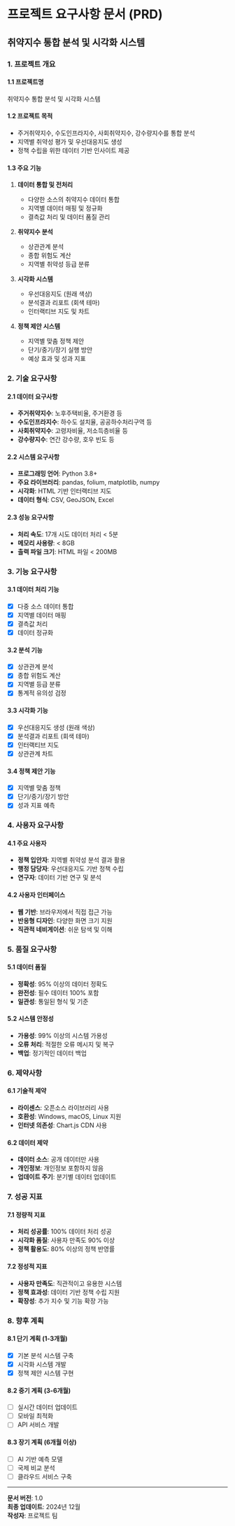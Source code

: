 # 프로젝트 요구사항 문서 (PRD)
## 취약지수 통합 분석 및 시각화 시스템

### 1. 프로젝트 개요

#### 1.1 프로젝트명
취약지수 통합 분석 및 시각화 시스템

#### 1.2 프로젝트 목적
- 주거취약지수, 수도인프라지수, 사회취약지수, 강수량지수를 통합 분석
- 지역별 취약성 평가 및 우선대응지도 생성
- 정책 수립을 위한 데이터 기반 인사이트 제공

#### 1.3 주요 기능
1. **데이터 통합 및 전처리**
   - 다양한 소스의 취약지수 데이터 통합
   - 지역별 데이터 매핑 및 정규화
   - 결측값 처리 및 데이터 품질 관리

2. **취약지수 분석**
   - 상관관계 분석
   - 종합 위험도 계산
   - 지역별 취약성 등급 분류

3. **시각화 시스템**
   - 우선대응지도 (원래 색상)
   - 분석결과 리포트 (회색 테마)
   - 인터랙티브 지도 및 차트

4. **정책 제안 시스템**
   - 지역별 맞춤 정책 제안
   - 단기/중기/장기 실행 방안
   - 예상 효과 및 성과 지표

### 2. 기술 요구사항

#### 2.1 데이터 요구사항
- **주거취약지수**: 노후주택비율, 주거환경 등
- **수도인프라지수**: 하수도 설치율, 공공하수처리구역 등
- **사회취약지수**: 고령자비율, 저소득층비율 등
- **강수량지수**: 연간 강수량, 호우 빈도 등

#### 2.2 시스템 요구사항
- **프로그래밍 언어**: Python 3.8+
- **주요 라이브러리**: pandas, folium, matplotlib, numpy
- **시각화**: HTML 기반 인터랙티브 지도
- **데이터 형식**: CSV, GeoJSON, Excel

#### 2.3 성능 요구사항
- **처리 속도**: 17개 시도 데이터 처리 < 5분
- **메모리 사용량**: < 8GB
- **출력 파일 크기**: HTML 파일 < 200MB

### 3. 기능 요구사항

#### 3.1 데이터 처리 기능
- [x] 다중 소스 데이터 통합
- [x] 지역별 데이터 매핑
- [x] 결측값 처리
- [x] 데이터 정규화

#### 3.2 분석 기능
- [x] 상관관계 분석
- [x] 종합 위험도 계산
- [x] 지역별 등급 분류
- [x] 통계적 유의성 검정

#### 3.3 시각화 기능
- [x] 우선대응지도 생성 (원래 색상)
- [x] 분석결과 리포트 (회색 테마)
- [x] 인터랙티브 지도
- [x] 상관관계 차트

#### 3.4 정책 제안 기능
- [x] 지역별 맞춤 정책
- [x] 단기/중기/장기 방안
- [x] 성과 지표 예측

### 4. 사용자 요구사항

#### 4.1 주요 사용자
- **정책 입안자**: 지역별 취약성 분석 결과 활용
- **행정 담당자**: 우선대응지도 기반 정책 수립
- **연구자**: 데이터 기반 연구 및 분석

#### 4.2 사용자 인터페이스
- **웹 기반**: 브라우저에서 직접 접근 가능
- **반응형 디자인**: 다양한 화면 크기 지원
- **직관적 네비게이션**: 쉬운 탐색 및 이해

### 5. 품질 요구사항

#### 5.1 데이터 품질
- **정확성**: 95% 이상의 데이터 정확도
- **완전성**: 필수 데이터 100% 포함
- **일관성**: 통일된 형식 및 기준

#### 5.2 시스템 안정성
- **가용성**: 99% 이상의 시스템 가용성
- **오류 처리**: 적절한 오류 메시지 및 복구
- **백업**: 정기적인 데이터 백업

### 6. 제약사항

#### 6.1 기술적 제약
- **라이센스**: 오픈소스 라이브러리 사용
- **호환성**: Windows, macOS, Linux 지원
- **인터넷 의존성**: Chart.js CDN 사용

#### 6.2 데이터 제약
- **데이터 소스**: 공개 데이터만 사용
- **개인정보**: 개인정보 포함하지 않음
- **업데이트 주기**: 분기별 데이터 업데이트

### 7. 성공 지표

#### 7.1 정량적 지표
- **처리 성공률**: 100% 데이터 처리 성공
- **시각화 품질**: 사용자 만족도 90% 이상
- **정책 활용도**: 80% 이상의 정책 반영률

#### 7.2 정성적 지표
- **사용자 만족도**: 직관적이고 유용한 시스템
- **정책 효과성**: 데이터 기반 정책 수립 지원
- **확장성**: 추가 지수 및 기능 확장 가능

### 8. 향후 계획

#### 8.1 단기 계획 (1-3개월)
- [x] 기본 분석 시스템 구축
- [x] 시각화 시스템 개발
- [x] 정책 제안 시스템 구현

#### 8.2 중기 계획 (3-6개월)
- [ ] 실시간 데이터 업데이트
- [ ] 모바일 최적화
- [ ] API 서비스 개발

#### 8.3 장기 계획 (6개월 이상)
- [ ] AI 기반 예측 모델
- [ ] 국제 비교 분석
- [ ] 클라우드 서비스 구축

---

**문서 버전**: 1.0  
**최종 업데이트**: 2024년 12월  
**작성자**: 프로젝트 팀 